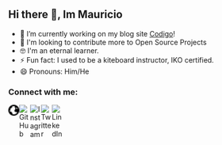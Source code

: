 ## Hi there 👋, Im Mauricio

- 🔭 I’m currently working on my blog site [Codigo][blog]!
- 👯 I'm looking to contribute more to Open Source Projects
- 🤓 I'm an eternal learner.
- ⚡ Fun fact: I used to be a kiteboard instructor, IKO certified.
- 😄 Pronouns: Him/He

### Connect with me:

[<img align="left" alt="codigo.sh" width="22px" src="https://raw.githubusercontent.com/iconic/open-iconic/master/svg/globe.svg" />][blog]
[<img align="left" alt="GitHub" width="22px" src="https://cdn.jsdelivr.net/npm/simple-icons@v3/icons/github.svg" />][github]
[<img align="left" alt="Instagram" width="22px" src="https://cdn.jsdelivr.net/npm/simple-icons@v3/icons/instagram.svg" />][instagram]
[<img align="left" alt="Twitter" width="22px" src="https://cdn.jsdelivr.net/npm/simple-icons@v3/icons/twitter.svg" />][twitter]
[<img align="left" alt="LinkedIn" width="22px" src="https://cdn.jsdelivr.net/npm/simple-icons@v3/icons/linkedin.svg" />][linkedin]

<br >
<br >

[blog]: https://codigo.sh
[github]: https://github.com/maumercado
[instagram]: https://instagram.com/maumercado
[twitter]: https://twitter.com/maumercado
[linkedin]: https://www.linkedin.com/in/mauromercado/
